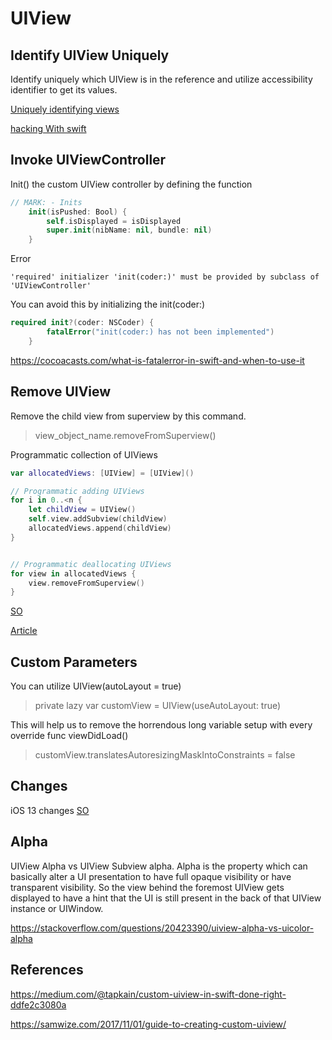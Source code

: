 # UIView

## Identify UIView Uniquely

Identify uniquely which UIView is in the reference and utilize accessibility identifier to get its values.

[Uniquely identifying views](https://theswiftdev.com/uniquely-identifying-views/)

[hacking With swift](https://www.hackingwithswift.com/example-code/uikit/how-to-find-a-uiview-subview-using-viewwithtag)

## Invoke UIViewController

Init\(\) the custom UIView controller by defining the function

```swift
// MARK: - Inits
    init(isPushed: Bool) {
        self.isDisplayed = isDisplayed
        super.init(nibName: nil, bundle: nil)
    }
```

Error

```text
'required' initializer 'init(coder:)' must be provided by subclass of 'UIViewController'
```

You can avoid this by initializing the init\(coder:\)

```swift
required init?(coder: NSCoder) {
        fatalError("init(coder:) has not been implemented")
    }
```

https://cocoacasts.com/what-is-fatalerror-in-swift-and-when-to-use-it


## Remove UIView

Remove the child view from superview by this command.
> view_object_name.removeFromSuperview()

Programmatic collection of UIViews
```swift
var allocatedViews: [UIView] = [UIView]()

// Programmatic adding UIViews 
for i in 0..<n {
	let childView = UIView()
	self.view.addSubview(childView)
	allocatedViews.append(childView)
}


// Programmatic deallocating UIViews
for view in allocatedViews {
    view.removeFromSuperview()
}

```
[SO](https://stackoverflow.com/questions/26569159/remove-programmatically-added-uiimageview)

[Article](http://swiftdeveloperblog.com/add-subview-and-remove-subview-example-in-swift/)



## Custom Parameters

You can utilize UIView(autoLayout = true)

> private lazy var customView = UIView(useAutoLayout: true)

This will help us to remove the horrendous long variable setup with every override func viewDidLoad()
> customView.translatesAutoresizingMaskIntoConstraints = false


## Changes

iOS 13 changes
[SO](https://stackoverflow.com/questions/56435510/presenting-modal-in-ios-13-fullscreen)

## Alpha


UIView Alpha vs UIView Subview alpha.
Alpha is the property which can basically alter a UI presentation to have full opaque visibility or have transparent visibility. So the view behind the foremost UIView gets displayed to have a hint that the UI is still present in the back of that UIView instance or UIWindow.

https://stackoverflow.com/questions/20423390/uiview-alpha-vs-uicolor-alpha

## References

https://medium.com/@tapkain/custom-uiview-in-swift-done-right-ddfe2c3080a

https://samwize.com/2017/11/01/guide-to-creating-custom-uiview/